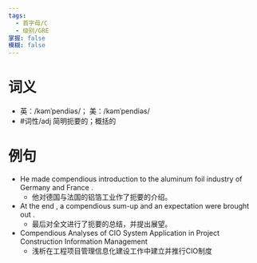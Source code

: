 ```yaml
---
tags:
  - 首字母/C
  - 级别/GRE
掌握: false
模糊: false
---
```

# 词义
- 英：/kəmˈpendiəs/； 美：/kəmˈpendiəs/
- #词性/adj  简明扼要的；概括的
# 例句
- He made compendious introduction to the aluminum foil industry of Germany and France .
	- 他对德国与法国的铝箔工业作了扼要的介绍。
- At the end , a compendious sum-up and an expectation were brought out .
	- 最后对全文进行了扼要的总结，并提出展望。
- Compendious Analyses of CIO System Application in Project Construction Information Management
	- 浅析在工程项目管理信息化建设工作中建立并推行CIO制度
